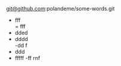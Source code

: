 git@github.com:polandeme/some-words.git  
- fff  
=  fff 
- dded  
- dddd  
-dd f
- ddd  
- fffff
 -ff rnf